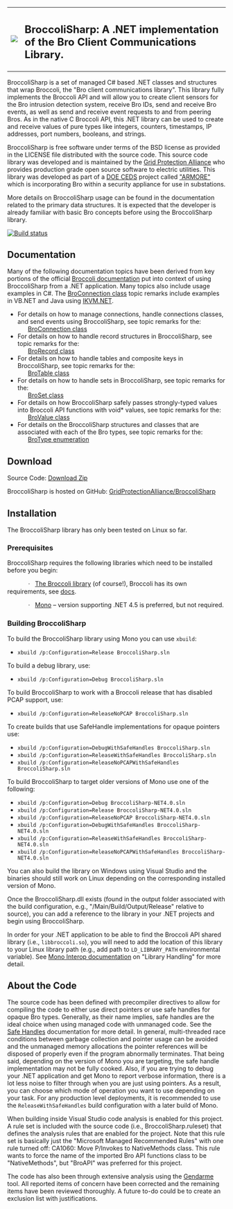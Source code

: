 <table>
    <tr>
        <td>
            <img src="http://gridprotectionalliance.github.io/BroccoliSharp/icons/BroccoliSharp.png"/>
        </td>
        <td>
            <h2>BroccoliSharp: A .NET implementation of the Bro Client Communications Library.</h2>
        </td>
    </tr>
</table>

<p>
    BroccoliSharp is a set of managed C# based .NET classes and structures that wrap
    Broccoli, the "Bro client communications library". This library fully implements
    the Broccoli API and will allow you to create client sensors for the Bro intrusion
    detection system, receive Bro IDs, send and receive Bro events, as well as send
    and receive event requests to and from peering Bros. As in the native C Broccoli
    API, this .NET library can be used to create and receive values of pure types like
    integers, counters, timestamps, IP addresses, port numbers, booleans, and strings.
</p>

<p>
    BroccoliSharp is free software under terms of the BSD license as provided in the LICENSE file
    distributed with the source code. This source code library was developed and is maintained by
    the <a href="https://www.gridprotectionalliance.org">Grid Protection Alliance</a> who provides
    production grade open source software to electric utilities.  This library was developed as
    part of a <a href="http://energy.gov/oe/services/technology-development/energy-delivery-systems-cybersecurity">DOE CEDS</a>
    project called <a href="https://www.controlsystemsroadmap.net/ieRoadmap%20Documents/GPA-ARMORE-CEDS_Peer_Review_2014.pdf">"ARMORE"</a>
    which is incorporating Bro within a security appliance for use in substations.
</p>

<p>
    More details on BroccoliSharp usage can be found in the documentation related to
    the primary data structures. It is expected that the developer is already familiar
    with basic Bro concepts before using the BroccoliSharp library.
</p>

[![Build status](https://ci.appveyor.com/api/projects/status/8jhnn7jjh3qv7qs4?svg=true)](https://ci.appveyor.com/project/ritchiecarroll/broccolisharp)

<h2>Documentation</h2>

<p>
    Many of the following documentation topics have been derived from key portions of the official
    <a href="https://www.bro.org/sphinx/components/broccoli/broccoli-manual.html">Broccoli documentation</a>
    put into context of using BroccoliSharp from a .NET application. Many topics also include usage
    examples in C#. The <a href="http://gridprotectionalliance.github.io/BroccoliSharp/html/T_BroccoliSharp_BroConnection.htm">BroConnection class</a> topic remarks
    include examples in VB.NET and Java using <a href="http://www.ikvm.net/">IKVM.NET</a>.
</p>

<ul>
    <li>
    For details on how to manage connections, handle connections classes, and send events using
    BroccoliSharp, see topic remarks for the:
    <ul style="list-style-type: none">
        <li>
        <a href="http://gridprotectionalliance.github.io/BroccoliSharp/html/T_BroccoliSharp_BroConnection.htm">BroConnection class</a>
        </li>
    </ul>
    </li>
    <li>
    For details on how to handle record structures in BroccoliSharp, see topic remarks for the:
    <ul style="list-style-type: none">
        <li>
        <a href="http://gridprotectionalliance.github.io/BroccoliSharp/html/T_BroccoliSharp_BroRecord.htm">BroRecord class</a>
        </li>
    </ul>
    </li>
    <li>
    For details on how to handle tables and composite keys in BroccoliSharp, see topic remarks for the:
    <ul style="list-style-type: none">
        <li>
        <a href="http://gridprotectionalliance.github.io/BroccoliSharp/html/T_BroccoliSharp_BroTable.htm">BroTable class</a>
        </li>
    </ul>
    </li>
    <li>
    For details on how to handle sets in BroccoliSharp, see topic remarks for the:
    <ul style="list-style-type: none">
        <li>
        <a href="http://gridprotectionalliance.github.io/BroccoliSharp/html/T_BroccoliSharp_BroSet.htm">BroSet class</a>
        </li>
    </ul>
    </li>
    <li>
    For details on how BroccoliSharp safely passes strongly-typed values into Broccoli API functions
    with void* values, see topic remarks for the:
    <ul style="list-style-type: none">
        <li>
        <a href="http://gridprotectionalliance.github.io/BroccoliSharp/html/T_BroccoliSharp_BroValue.htm">BroValue class</a>
        </li>
    </ul>
    </li>
    <li>
    For details on the BroccoliSharp structures and classes that are associated with each of
    the Bro types, see topic remarks for the:
    <ul style="list-style-type: none">
        <li>
        <a href="http://gridprotectionalliance.github.io/BroccoliSharp/html/T_BroccoliSharp_BroType.htm">BroType enumeration</a>
        </li>
    </ul>
    </li>
</ul>

<h2>Download</h2>

<p>
    Source Code: <a href="https://github.com/GridProtectionAlliance/BroccoliSharp/archive/master.zip">Download Zip</a>
</p>

<p>
    BroccoliSharp is hosted on GitHub:
    <a href="https://github.com/GridProtectionAlliance/BroccoliSharp">GridProtectionAlliance/BroccoliSharp</a>
</p>

<h2>Installation</h2>

<p>
    The BroccoliSharp library has only been tested on Linux so far.
</p>

<h3>Prerequisites</h3>

<p>
    BroccoliSharp requires the following libraries which need to be installed before you begin:
</p>

<p style='text-indent: .5in'>
    <span style='font-family: Symbol'>·&#160;</span>&#160;
    <a href="https://www.bro.org/download/">The Broccoli library</a>
    (of course!), Broccoli has its own requirements, see
    <a href="https://www.bro.org/sphinx/components/broccoli/README.html">docs</a>.
</p>

<p style='text-indent: .5in'>
    <span style='font-family: Symbol'>·&#160;</span>&#160;
    <a href="http://www.mono-project.com/download/#download-lin">Mono</a> –
    version supporting .NET 4.5 is preferred, but not required.
</p>

<h3>Building BroccoliSharp</h3>

<p>
    To build the BroccoliSharp library using Mono you can use <code>xbuild</code>:
</p>

<p style='text-indent: .5in'>
    <ul>
    <li>
        <code>xbuild /p:Configuration=Release BroccoliSharp.sln</code>
    </li>
    </ul>          
</p>

<p>
    To build a debug library, use:
</p>

<p style='text-indent: .5in'>
    <ul>
    <li>
        <code>xbuild /p:Configuration=Debug BroccoliSharp.sln</code>
    </li>
    </ul>          
</p>
        
<p>
    To build BroccoliSharp to work with a Broccoli release that has disabled PCAP support, use:
</p>

<p style='text-indent: .5in'>
    <ul>
    <li>
        <code>xbuild /p:Configuration=ReleaseNoPCAP BroccoliSharp.sln</code>
    </li>
    </ul>          
</p>

<p>
    To create builds that use SafeHandle implementations for opaque pointers use:
</p>

<p style='text-indent: .5in'>
    <ul>
    <li>
        <code>xbuild /p:Configuration=DebugWithSafeHandles BroccoliSharp.sln</code>
    </li>
    <li>
        <code>xbuild /p:Configuration=ReleaseWithSafeHandles BroccoliSharp.sln</code>
    </li>
    <li>
        <code>xbuild /p:Configuration=ReleaseNoPCAPWithSafeHandles BroccoliSharp.sln</code>
    </li>
    </ul>
</p>

<p>
    To build BroccoliSharp to target older versions of Mono use one of the following:
</p>

<p style='text-indent: .5in'>
    <ul>
    <li>
        <code>xbuild /p:Configuration=Debug BroccoliSharp-NET4.0.sln</code>
    </li>
    <li>
        <code>xbuild /p:Configuration=Release BroccoliSharp-NET4.0.sln</code>
    </li>
    <li>
        <code>xbuild /p:Configuration=ReleaseNoPCAP BroccoliSharp-NET4.0.sln</code>
    </li>
    <li>
        <code>xbuild /p:Configuration=DebugWithSafeHandles BroccoliSharp-NET4.0.sln</code>
    </li>
    <li>
        <code>xbuild /p:Configuration=ReleaseWithSafeHandles BroccoliSharp-NET4.0.sln</code>
    </li>
    <li>
        <code>xbuild /p:Configuration=ReleaseNoPCAPWithSafeHandles BroccoliSharp-NET4.0.sln</code>
    </li>
    </ul>
</p>

<p>
    You can also build the library on Windows using Visual Studio and the binaries
    should still work on Linux depending on the corresponding installed version of
    Mono.
</p>

<p>
    Once the BroccoliSharp.dll exists (found in the output folder associated with
    the build configuration, e.g., "/Main/Build/Output/Release" relative to source),
    you can add a reference to the library in your .NET projects and begin using
    BroccoliSharp.
</p>

<p>
    In order for your .NET application to be able to find the Broccoli API shared library (i.e.,
    <code>libbroccoli.so</code>), you will need to add the location of this library to your
    Linux library path (e.g., add path to <code>LD_LIBRARY_PATH</code> environmental variable).
    See <a href="http://www.mono-project.com/docs/advanced/pinvoke/">Mono Interop documentation</a> on
    "Library Handling" for more detail.
</p>

<h2>About the Code</h2>

<p>
    The source code has been defined with precompiler directives to allow for compiling the code to
    either use direct pointers or use safe handles for opaque Bro types. Generally, as their name
    implies, safe handles are the ideal choice when using managed code with unmanaged code. See the
    <a href="http://msdn.microsoft.com/en-us/library/fh21e17c(v=vs.110).aspx">Safe Handles</a>
    documentation for more detail. In general, multi-threaded race conditions between garbage collection
    and pointer usage can be avoided and the unmanaged memory allocations the pointer references will
    be disposed of properly even if the program abnormally terminates. That being said, depending on the
    version of Mono you are targeting, the safe handle implementation may not be fully cooked. Also, if
    you are trying to debug your .NET application and get Mono to report verbose information, there is a
    lot less noise to filter through when you are just using pointers. As a result, you can choose which
    mode of operation you want to use depending on your task. For any production level deployments, it is
    recommended to use the <code>ReleaseWithSafeHandles</code> build configuration with a
    later build of Mono.
</p>
        
<p>
    When building inside Visual Studio code analysis is enabled for this project. A rule set is included
    with the source code (i.e., BroccoliSharp.ruleset) that defines the analysis rules that are enabled for
    the project. Note that this rule set is basically just the "Microsoft Managed Recommended Rules" with
    one rule turned off: CA1060: Move P/Invokes to NativeMethods class. This rule wants to force the name
    of the imported Bro API functions class to be "NativeMethods", but "BroAPI" was preferred for this project.
</p>
<p>
    The code has also been through extensive analysis using the
    <a href="http://www.mono-project.com/docs/tools+libraries/tools/gendarme/">Gendarme</a> tool. All reported
    items of concern have been corrected and the remaining items have been reviewed thoroughly. A future to-do
    could be to create an exclusion list with justifications.
</p>

